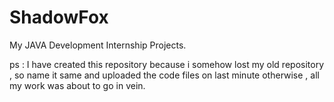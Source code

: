 # ShadowFox
My JAVA Development Internship Projects.

ps : I have created this repository because i somehow lost my old repository , so name it same and uploaded the code files on last minute otherwise , all my work was about to go in vein. 
